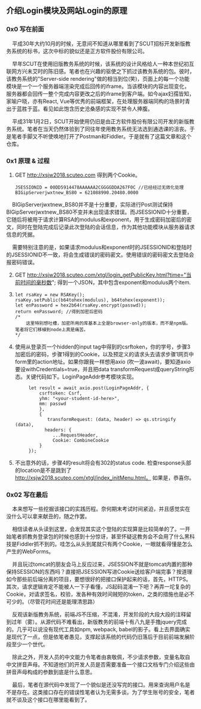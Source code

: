 ## 介绍Login模块及网站Login的原理

### 0x0 写在前面

&nbsp;&nbsp;&nbsp;&nbsp;平成30年大约10月的时候，无意间不知道从哪里看到了SCUT招标开发新版教务系统的标书，这次中标的貌似还是正方软件股份有限公司。
    
&nbsp;&nbsp;&nbsp;&nbsp;早年SCUT在使用旧版教务系统的时候，该系统的设计风格给人一种本世纪初互联网方兴未艾时的陈旧感。笔者也在兴趣的驱使之下抓过该教务系统的包。彼时，该教务系统的"Server-side rendering"做的相当到位(笑)，页面上的每一个功能模块是一个一个服务器端渲染完成后回传的iframe。当该模块的内容出现变化，服务器都会回传一整个完成内容更改之后的iframe到客户端。如今ajax妇孺皆知，家喻户晓，亦有React, Vue等优秀的前端框架，在处理服务器端同构的场景时青出于蓝胜于蓝。看见如此饱含历史沧桑感的实现不禁令人捧腹。
    
&nbsp;&nbsp;&nbsp;&nbsp;平成31年1月2日，SCUT开始使用仍旧是由正方软件股份有限公司开发的新版教务系统。笔者在当天仍然体验到了同往年使用教务系统无法选到通选课的沮丧。于是笔者手脚又不听使唤地打开了Postman和Fiddler。于是就有了这篇文章和这个仓库。

### 0x1 原理 & 过程
1. GET http://xsjw2018.scuteo.com 得到两个Cookie。
    ```
    JSESSIONID = 00DD5914478AAAAAA2CGGGGDDA267F0C //已经经过无效化处理
    BIGipServerjwxtnew_BS80 = 621088990.20480.0000
    ```
&nbsp;&nbsp;&nbsp;&nbsp;BIGipServerjwxtnew_BS80并不是十分重要，实际进行Post测试保持BIGipServerjwxtnew_BS80不变并未出现请求错误。而JSESSIONID十分重要，它随后将被用于请求计算RSA的modulus和exponent，用于生成密码加密后的密文，同时在登陆完成后记录此次登陆的会话信息，作为其他功能模块从服务器请求信息的凭据。
        
&nbsp;&nbsp;&nbsp;&nbsp;需要特别注意的是，如果请求modulus和exponent时的JSESSIONID和登陆时的JSESSIONID不一致，将会生成错误的密码密文。使用错误的密码密文去登陆会报密码错误。

2. GET http://xsjw2018.scuteo.com/xtgl/login_getPublicKey.html?time="当前时间的毫秒数"; 得到一个JSON，其中包含exponent和modulus两个item.
3.  ```
    let rsaKey = new RSAKey();
    rsaKey.setPublic(b64tohex(modulus), b64tohex(exponent));
    let enPassword = hex2b64(rsaKey.encrypt(passwd));
    return enPassword; //得到加密后密码
    /*
        这里特别想吐槽，加密所用的库基本上全是browser-only的版本，而不是npm版。笔者将它们移植到node上真是痛苦。
    */
    ```
4. 使用从登录页一个hidden的input tag中得到的csrftoken，你的学号，步骤3加密后的密码，步骤1得到的Cookie，以及预定义的请求头去请求步骤1网页中form里的action地址。如果你跟我一样想用axio (吹一波await)，要知道axio要设withCredentials=true，并且把data transformRequest成queryString形态。关键代码如下。LoginPageAddr参考模块实现。
   ```
        let result = await axio.post(LoginPageAddr, {
            csrftoken: Csrf,
            yhm: "<your-student-id-here>",
            mm: passwd
            }, 
            {
               transformRequest: (data, header) => qs.stringify (data),
              headers: {
                 ...RequestHeader,
                 Cookie: CombineCookie
            }
        });
    ```
5. 不出意外的话，步骤4的result将会有302的status code. 检查response头部的location是不是跳到了 http://xsjw2018.scuteo.com/xtgl/index_initMenu.html。
   如果是，恭喜你。


### 0x02 写在最后
&nbsp;&nbsp;&nbsp;&nbsp;本来想写一些挖掘该接口的实践历程。奈何期末考试时间紧迫，并且感觉实在没什么可以拿来献丑的，随之作罢。

&nbsp;&nbsp;&nbsp;&nbsp;相信读者从头读到这里，会发现其实这个登陆的实现算是比较简单的了。一开始笔者抓教务登录包的时候也感到十分惊讶，甚至怀疑这教务会不会用了什么黑科技是Fiddler抓不到的。哇怎么从头到尾就只有两个Cookie，一眼就看得懂是怎么产生的WebForms。

&nbsp;&nbsp;&nbsp;&nbsp;并且玩过tomcat的朋友会马上反应过来，JSESSION不就是tomcat内置的那种保持SESSION的东西吗？直接把JSESSION写进Cookie送给客户端完事？按道理如今那些前后端分离的项目，要想很好的把接口保护起来的话，首先，HTTPS。其次，请求逻辑肯定不能被人一下子看懂，JS起码混淆一下吧？再弄一坨复杂的Cookie，对请求签名，校验，发各种有效时间贼短的token，之类的措施也是必不可少的。（尽管花时间还是能理清思路）
        
&nbsp;&nbsp;&nbsp;&nbsp;反观该新版教务系统，前端JS不压缩，不混淆，开发阶段的大段大段的注释留到过年（雾）。从源代码不难看出，新版教务的前端十有八九是手撸jquery完成的。几乎可以说没有现代工具如npm, webpack, babel的影子。看上去界面确实是现代了一点，但是依笔者愚见，支撑起该系统的代码仍旧落后于目前前端发展阶段至少一个世代。
        
&nbsp;&nbsp;&nbsp;&nbsp;除此之外，开发人员的中文能力令笔者由衷敬佩，不少请求参数，变量名取自中文拼音声母。不知道他们的开发人员是否需要准备一个接口文档专门介绍这些由拼音声母构成的参数到底是什么意思。

&nbsp;&nbsp;&nbsp;&nbsp;最后，笔者在源代码中发现了一个貌似是还没写完的接口。用来查询用户名是不是存在。这类接口存在的错误性笔者认为无需多谈。为了学生账号的安全，笔者就不谈及这个接口在哪里能看到了。